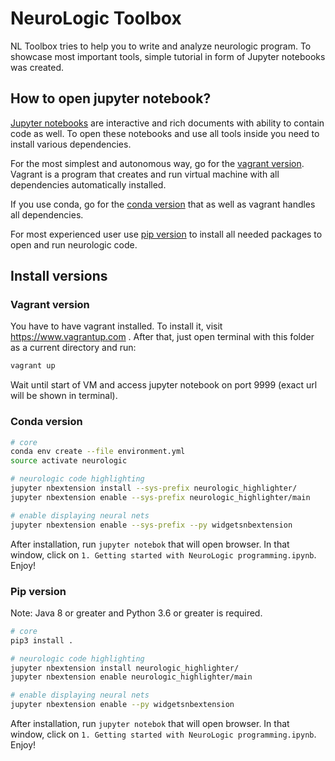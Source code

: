 # NeuroLogic Toolbox
NL Toolbox tries to help you to write and analyze neurologic program.
To showcase most important tools, simple tutorial in form of Jupyter notebooks was created.

## How to open jupyter notebook?
[Jupyter notebooks](www.jupyter.org) are interactive and rich documents with ability to contain code as well.
To open these notebooks and use all tools inside you need to install various dependencies.

For the most simplest and autonomous way, go for the [vagrant version](#vagrant-version).
Vagrant is a program that creates and run virtual machine with all dependencies automatically installed.

If you use conda, go for the [conda version](#conda-version) that as well as vagrant handles all dependencies.

For most experienced user use [pip version](#pip-version) to install all needed packages to open and run neurologic code.
## Install versions
### Vagrant version
You have to have vagrant installed. To install it, visit https://www.vagrantup.com .
After that, just open terminal with this folder as a current directory and run:
```bash
vagrant up
```
Wait until start of VM and access jupyter notebook on port 9999 (exact url will be shown in terminal).
### Conda version
```bash
# core
conda env create --file environment.yml
source activate neurologic

# neurologic code highlighting
jupyter nbextension install --sys-prefix neurologic_highlighter/
jupyter nbextension enable --sys-prefix neurologic_highlighter/main

# enable displaying neural nets
jupyter nbextension enable --sys-prefix --py widgetsnbextension
```
After installation, run `jupyter notebok` that will open browser. In that window, click on `1. Getting started with NeuroLogic programming.ipynb`. Enjoy!
### Pip version
Note: Java 8 or greater and Python 3.6 or greater is required.
```bash
# core
pip3 install .

# neurologic code highlighting
jupyter nbextension install neurologic_highlighter/
jupyter nbextension enable neurologic_highlighter/main

# enable displaying neural nets
jupyter nbextension enable --py widgetsnbextension
```
After installation, run `jupyter notebok` that will open browser. In that window, click on `1. Getting started with NeuroLogic programming.ipynb`. Enjoy!

